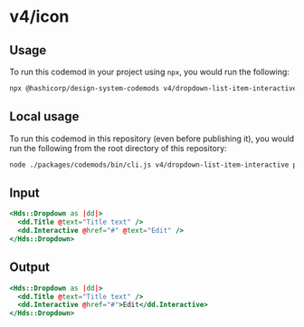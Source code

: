 # v4/icon

## Usage

To run this codemod in your project using `npx`, you would run the following:

```bash
npx @hashicorp/design-system-codemods v4/dropdown-list-item-interactive path/to/some/glob/**/*.hbs
```

## Local usage

To run this codemod in this repository (even before publishing it), you would run the following from the root directory of this repository:

```bash
node ./packages/codemods/bin/cli.js v4/dropdown-list-item-interactive path/to/some/glob/**/*.hbs
```

## Input

```hbs
<Hds::Dropdown as |dd|>
  <dd.Title @text="Title text" />
  <dd.Interactive @href="#" @text="Edit" />
</Hds::Dropdown>
```

## Output

```hbs
<Hds::Dropdown as |dd|>
  <dd.Title @text="Title text" />
  <dd.Interactive @href="#">Edit</dd.Interactive>
</Hds::Dropdown>
```
